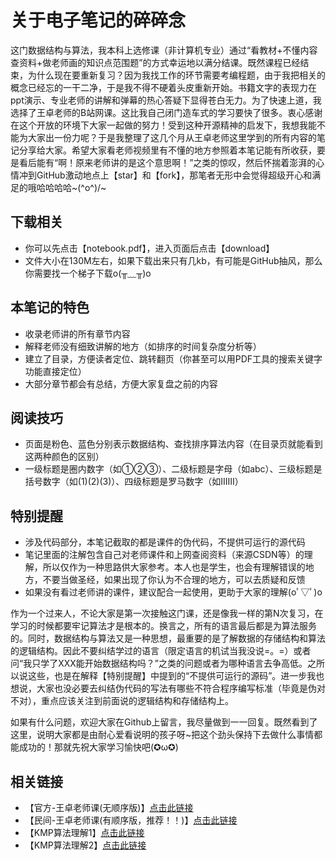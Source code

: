 # 关于电子笔记的碎碎念
这门数据结构与算法，我本科上选修课（非计算机专业）通过“看教材+不懂内容查资料+做老师画的知识点范围题”的方式幸运地以满分结课。既然课程已经结束，为什么现在要重新复习？因为我找工作的环节需要考编程题，由于我把相关的概念已经忘的一干二净，于是我不得不硬着头皮重新开始。书籍文字的表现力在ppt演示、专业老师的讲解和弹幕的热心答疑下显得苍白无力。为了快速上道，我选择了王卓老师的B站网课。这比我自己闭门造车式的学习要快了很多。衷心感谢在这个开放的环境下大家一起做的努力！受到这种开源精神的启发下，我想我能不能为大家出一份力呢？于是我整理了这几个月从王卓老师这里学到的所有内容的笔记分享给大家。希望大家看老师视频里有不懂的地方参照着本笔记能有所收获，要是看后能有“啊！原来老师讲的是这个意思啊！”之类的惊叹，然后怀揣着澎湃的心情冲到GitHub激动地点上【star】和【fork】，那笔者无形中会觉得超级开心和满足的哦哈哈哈哈~\(^o^)/~
## 下载相关
* 你可以先点击【notebook.pdf】，进入页面后点击【download】
* 文件大小在130M左右，如果下载出来只有几kb，有可能是GitHub抽风，那么你需要找一个梯子下载o(╥﹏╥)o
## 本笔记的特色
* 收录老师讲的所有章节内容
* 解释老师没有细致讲解的地方（如排序的时间复杂度分析等）
* 建立了目录，方便读者定位、跳转翻页（你甚至可以用PDF工具的搜索关键字功能直接定位）
* 大部分章节都会有总结，方便大家复盘之前的内容
## 阅读技巧
* 页面是粉色、蓝色分别表示数据结构、查找排序算法内容（在目录页就能看到这两种颜色的区别）
* 一级标题是圈内数字（如①②③）、二级标题是字母（如abc）、三级标题是括号数字（如(1)(2)(3)）、四级标题是罗马数字（如ⅠⅡⅢ）
## 特别提醒
* 涉及代码部分，本笔记截取的都是课件的伪代码，不提供可运行的源代码
* 笔记里面的注解包含自己对老师课件和上网查阅资料（来源CSDN等）的理解，所以仅作为一种思路供大家参考。本人也是学生，也会有理解错误的地方，不要当做圣经，如果出现了你认为不合理的地方，可以去质疑和反馈
* 如果没有看过老师讲的课件，建议配合一起使用，更助于大家的理解(oﾟ▽ﾟ)o  

作为一个过来人，不论大家是第一次接触这门课，还是像我一样的第N次复习，在学习的时候都要牢记算法才是根本的。换言之，所有的语言最后都是为算法服务的。同时，数据结构与算法又是一种思想，最重要的是了解数据的存储结构和算法的逻辑结构。因此不要纠结学过的语言（限定语言的机试当我没说=。=）或者问“我只学了XXX能开始数据结构吗？”之类的问题或者为哪种语言去争高低。之所以说这些，也是在解释【特别提醒】中提到的“不提供可运行的源码”。进一步我也想说，大家也没必要去纠结伪代码的写法有哪些不符合程序编写标准（毕竟是伪对不对），重点应该关注到前面说的逻辑结构和存储结构上。

如果有什么问题，欢迎大家在Github上留言，我尽量做到一一回复。既然看到了这里，说明大家都是由耐心爱看说明的孩子呀~把这个劲头保持下去做什么事情都能成功的！那就先祝大家学习愉快吧(✪ω✪)
## 相关链接
* 【官方-王卓老师课(无顺序版)】[点击此链接](https://space.bilibili.com/40323036?spm_id_from=333.788.b_765f7570696e666f.2)
* 【民间-王卓老师课(有顺序版，推荐！！)】[点击此链接](https://www.bilibili.com/video/BV1nJ411V7bd?spm_id_from=333.337.search-card.all.click&vd_source=d37ce6ef458aa3529a337412aa88ebbc)
* 【KMP算法理解1】[点击此链接](https://www.bilibili.com/video/BV16X4y137qw?mid=92631095&p=1&share_from=ugc&share_medium=android&share_plat=android&share_session_id=af8db6b9-31b7-4be5-8975-84cd14cf2ef7&share_source=WEIXIN&share_tag=s_i&timestamp=1657961590&unique_k=0S1xXpx&vd_source=d37ce6ef458aa3529a337412aa88ebbc)
* 【KMP算法理解2】[点击此链接](https://www.cnblogs.com/BlackString/p/13175632.html)
